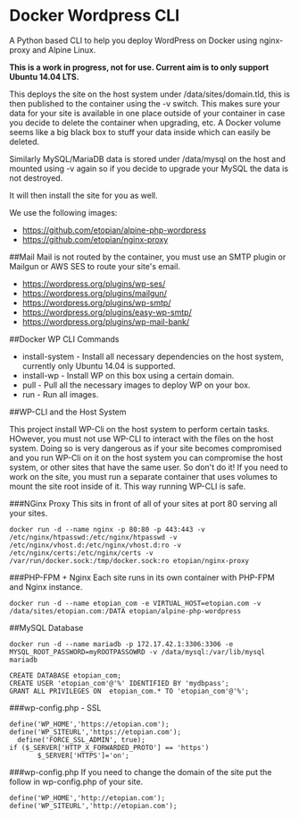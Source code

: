 # Docker Wordpress CLI
A Python based CLI to help you deploy WordPress on Docker using nginx-proxy and Alpine Linux.

**This is a work in progress, not for use. Current aim is to only support Ubuntu 14.04 LTS.**

This deploys the site on the host system under /data/sites/domain.tld, this is then published to the container using the -v switch. This makes sure your data for your site is available in one place outside of your container in case you decide to delete the container when upgrading, etc. A Docker volume seems like a big black box to stuff your data inside which can easily be deleted.

Similarly MySQL/MariaDB data is stored under /data/mysql on the host and mounted using -v again so if you decide to upgrade your MySQL the data is not destroyed.

It will then install the site for you as well.

We use the following images:

* https://github.com/etopian/alpine-php-wordpress
* https://github.com/etopian/nginx-proxy


##Mail
Mail is not routed by the container, you must use an SMTP plugin or Mailgun or AWS SES to route your site's email.
* https://wordpress.org/plugins/wp-ses/
* https://wordpress.org/plugins/mailgun/
* https://wordpress.org/plugins/wp-smtp/
* https://wordpress.org/plugins/easy-wp-smtp/
* https://wordpress.org/plugins/wp-mail-bank/


##Docker WP CLI Commands
* install-system - Install all necessary dependencies on the host system, currently only Ubuntu 14.04 is supported.
* install-wp - Install WP on this box using a certain domain.
* pull - Pull all the necessary images to deploy WP on your box.
* run - Run all images.

##WP-CLI and the Host System

This project install WP-Cli on the host system to perform certain tasks. HOwever, you must not use WP-CLI to interact with the files on the host system. Doing so is very dangerous as if your site becomes compromised and you run WP-Cli on it on the host system you can compromise the host system, or other sites that have the same user. So don't do it! If you need to work on the site, you must run a separate container that uses volumes to mount the site root inside of it. This way running WP-CLI is safe.

###NGinx Proxy
This sits in front of all of your sites at port 80 serving all your sites.
```
docker run -d --name nginx -p 80:80 -p 443:443 -v /etc/nginx/htpasswd:/etc/nginx/htpasswd -v /etc/nginx/vhost.d:/etc/nginx/vhost.d:ro -v /etc/nginx/certs:/etc/nginx/certs -v /var/run/docker.sock:/tmp/docker.sock:ro etopian/nginx-proxy
```

###PHP-FPM + Nginx
Each site runs in its own container with PHP-FPM and Nginx instance.
```
docker run -d --name etopian_com -e VIRTUAL_HOST=etopian.com -v /data/sites/etopian.com:/DATA etopian/alpine-php-wordpress
```

##MySQL Database
```
docker run -d --name mariadb -p 172.17.42.1:3306:3306 -e MYSQL_ROOT_PASSWORD=myROOTPASSOWRD -v /data/mysql:/var/lib/mysql mariadb

CREATE DATABASE etopian_com;
CREATE USER 'etopian_com'@'%' IDENTIFIED BY 'mydbpass';
GRANT ALL PRIVILEGES ON  etopian_com.* TO 'etopian_com'@'%';
 ```

###wp-config.php - SSL


```
define('WP_HOME','https://etopian.com');
define('WP_SITEURL','https://etopian.com');
  define('FORCE_SSL_ADMIN', true);
if ($_SERVER['HTTP_X_FORWARDED_PROTO'] == 'https')
       $_SERVER['HTTPS']='on';
```

###wp-config.php
If you need to change the domain of the site put the follow in wp-config.php of your site.
```
define('WP_HOME','http://etopian.com');
define('WP_SITEURL','http://etopian.com');
```
